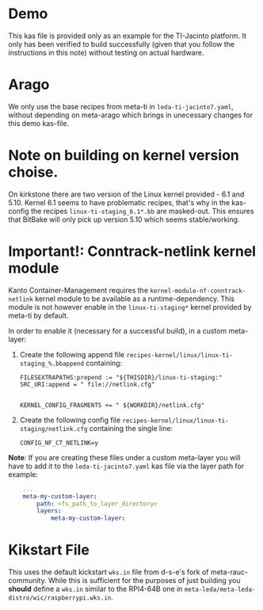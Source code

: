 # Demo

This kas file is provided only as an example for the TI-Jacinto platform. It only has been
verified to build successfully (given that you follow the instructions in this note)
without testing on actual hardware.

# Arago

We only use the base recipes from meta-ti in `leda-ti-jacinto7.yaml`, without depending on
meta-arago which brings in unecessary changes for this demo kas-file.

# Note on building on kernel version choise.

On kirkstone there are two version of the Linux kernel provided - 6.1 and 5.10. 
Kernel 6.1 seems to have problematic recipes, that's why in the
kas-config the recipes `linux-ti-staging_6.1*.bb` are masked-out. This ensures 
that BitBake will only pick up version 5.10 which seems stable/working.

# Important!: Conntrack-netlink kernel module

Kanto Container-Management requires the `kernel-module-nf-conntrack-netlink` 
kernel module to be available as a runtime-dependency. This module is not however
enable in the `linux-ti-staging*` kernel provided by meta-ti by default.

In order to enable it (necessary for a successful build), in a custom meta-layer:

1) Create the following append file `recipes-kernel/linux/linux-ti-staging_%.bbappend` containing:

    ```shell
    FILESEXTRAPATHS:prepend := "${THISDIR}/linux-ti-staging:"
    SRC_URI:append = " file://netlink.cfg"


    KERNEL_CONFIG_FRAGMENTS += " ${WORKDIR}/netlink.cfg"
    ```

2) Create the following config file `recipes-kernel/linux/linux-ti-staging/netlink.cfg` containing the single line:

    ```shell
    CONFIG_NF_CT_NETLINK=y
    ```

__Note__: If you are creating these files under a custom meta-layer you will have to add it to the `leda-ti-jacinto7.yaml` kas file
via the layer path for example:

```yaml
    ...
    meta-my-custom-layer:
        path: <fs_path_to_layer_directory>
        layers:
            meta-my-custom-layer:
```

# Kikstart File

This uses the default kickstart `wks.in` file from d-s-e's fork of meta-rauc-community. While this is sufficient for the
purposes of just building you **should** define a `wks.in` similar to the RPI4-64B one in `meta-leda/meta-leda-distro/wic/raspberrypi.wks.in`.
